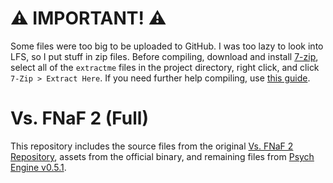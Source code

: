 # :warning: IMPORTANT! :warning:
Some files were too big to be uploaded to GitHub. I was too lazy to look into LFS, so I put stuff in zip files. Before compiling, download and install [7-zip](https://www.7-zip.org/), select all of the `extractme` files in the project directory, right click, and click `7-Zip > Extract Here`. If you need further help compiling, use [this guide](https://github.com/ShadowMario/FNF-PsychEngine/blob/0.5.1/README.md#installation).

# Vs. FNaF 2 (Full)
This repository includes the source files from the original [Vs. FNaF 2 Repository](https://github.com/PouriaSFMs/Vs.FNaF2), assets from the official binary, and remaining files from [Psych Engine v0.5.1](https://github.com/ShadowMario/FNF-PsychEngine/tree/0.5.1).